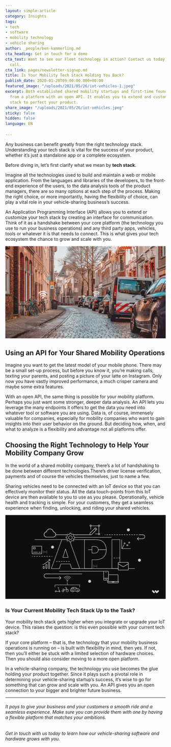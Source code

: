 ```yaml
---
layout: simple-article
category: Insights
tags:
- tech
- software
- mobility technology
- vehicle sharing
author: _people/ben-kammerling.md
cta_heading: Get in touch for a demo
cta_text: Want to see our Fleet technology in action? Contact us today to set up a
  call.
cta_link: pages/newsletter-signup.md
title: Is Your Mobility Tech Stack Holding You Back?
publish_date: 2020-01-20T09:00:00.000+00:00
featured_image: "/uploads/2021/05/26/iot-vehicles-1.jpeg"
excerpt: Both established shared mobility startups and first-time founders can benefit
  from a platform with an open API. It enables you to extend and customize your tech
  stack to perfect your product.
share_image: "/uploads/2021/05/26/iot-vehicles.jpeg"
sticky: false
hidden: false
language: EN

---
```

Any business can benefit greatly from the right technology stack. Understanding your tech stack is vital for the success of your product, whether it’s just a standalone app or a complete ecosystem.

Before diving in, let’s first clarify what we mean by **tech stack**.

Imagine all the technologies used to build and maintain a web or mobile application. From the languages and libraries of the developers, to the front-end experience of the users, to the data analysis tools of the product managers, there are so many options at each step of the process. Making the right choice, or more importantly, having the flexibility of choice, can play a vital role in your vehicle-sharing business’s success.

An Application Programming Interface (API) allows you to extend or customize your tech stack by creating an interface for communication. Think of it as a handshake between your core platform (the technology you use to run your business operations) and any third party apps, vehicles, tools or whatever it is that needs to connect. This is what gives your tech ecosystem the chance to grow and scale with you.

![](/uploads/2021/05/26/iot-vehicles-1.jpeg)

## Using an API for Your Shared Mobility Operations

Imagine you want to get the latest model of your mobile phone. There may be a small set-up process, but before you know it, you’re making calls, texting your parents, and posting a picture of your latte on Instagram. Only now you have vastly improved performance, a much crisper camera and maybe some extra features.

With an open API, the same thing is possible for your mobility platform. Perhaps you just want some stronger, deeper data analysis. An API lets you leverage the many endpoints it offers to get the data you need into whatever tool or software you are using. Data is, of course, immensely valuable for companies, especially for mobility companies who want to gain insights into their user behavior on the ground. But deciding how, when, and what to analyze is a flexibility and advantage not all platforms offer.

## Choosing the Right Technology to Help Your Mobility Company Grow

In the world of a shared mobility company, there’s a lot of handshaking to be done between different technologies.There’s driver license verification, payments and of course the vehicles themselves, just to name a few.

Sharing vehicles need to be connected with an IoT device so that you can effectively monitor their status. All the data touch-points from this IoT device are then available to you to use as you please. Operationally, vehicle health and tracking is simple. For your customers, they get a seamless experience when finding, unlocking, and riding your shared vehicles.

![](/uploads/2021/05/26/api-linkedin-1.jpeg)

### Is Your Current Mobility Tech Stack Up to the Task?

Your mobility tech stack gets higher when you integrate or upgrade your IoT device. This raises the question: is this even possible with your current tech stack?

If your core platform – that is, the technology that your mobility business operations is running on – is built with flexibility in mind, then yes. If not, then you’ll either be stuck with a limited selection of hardware choices. Then you should also consider moving to a more open platform.

In a vehicle-sharing company, the technology you use becomes the glue holding your product together. Since it plays such a pivotal role in determining your vehicle-sharing startup’s success, it’s wise to go for something that can grow and scale with you. An API gives you an open connection to your bigger and brighter future business.

***

###### It pays to give your business and your customers a smooth ride and a seamless experience. Make sure you can provide them with one by having a flexible platform that matches your ambitions.

###### Get in touch with us today to learn how our vehicle-sharing software and hardware grows with you.